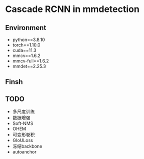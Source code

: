 # Cascade RCNN in mmdetection

## Environment

* python==3.8.10
* torch==1.10.0
* cuda==11.3
* mmcv==1.6.2
* mmcv-full==1.6.2
* mmdet==2.25.3

## Finsh

## TODO

* 多尺度训练
* 数据增强
* Soft-NMS
* OHEM
* 可变形卷积
* GIoULoss
* 冻结backbone
* autoanchor